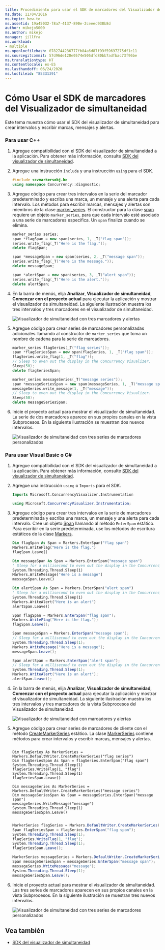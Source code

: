 ```yaml
---
title: Procedimiento para usar el SDK de marcadores del Visualizador de simultaneidad | Microsoft Docs
ms.date: 11/04/2016
ms.topic: how-to
ms.assetid: 19a45032-f8a7-4137-890e-2ceeec938b8d
author: mikejo5000
ms.author: mikejo
manager: jillfra
ms.workload:
- multiple
ms.openlocfilehash: 0782744236777fb84a6d87f93f59697275df1c11
ms.sourcegitcommit: 57d96de120e0574e506dfd80bb7adfbac73f96be
ms.translationtype: HT
ms.contentlocale: es-ES
ms.lasthandoff: 06/24/2020
ms.locfileid: "85331391"
---
```

# <a name="how-to-use-the-concurrency-visualizer-markers-sdk"></a>Cómo Usar el SDK de marcadores del Visualizador de simultaneidad
Este tema muestra cómo usar el SDK del visualizador de simultaneidad para crear intervalos y escribir marcas, mensajes y alertas.

### <a name="to-use-c"></a>Para usar C++

1. Agregue compatibilidad con el SDK del visualizador de simultaneidad a la aplicación. Para obtener más información, consulte [SDK del visualizador de simultaneidad](../profiling/concurrency-visualizer-sdk.md).

2. Agregue una instrucción `include` y una instrucción `using` para el SDK.

    ```cpp
    #include <cvmarkersobj.h>
    using namespace Concurrency::diagnostic;
    ```

3. Agregue código para crear tres intervalos en la serie del marcador predeterminado y escriba una marca, un mensaje y una alerta para cada intervalo. Los métodos para escribir marcas, mensajes y alertas son miembros de la clase [marker_series](../profiling/marker-series-class.md). El constructor para la clase [span](../profiling/span-class.md) requiere un objeto `marker_series`, para que cada intervalo esté asociado a una serie de marcadores específica. Un `span` finaliza cuando se elimina.

    ```cpp
    marker_series series;
    span *flagSpan = new span(series, 1, _T("flag span"));
    series.write_flag(_T("Here is the flag."));
    delete flagSpan;

    span *messageSpan = new span(series, 2, _T("message span"));
    series.write_flag(_T("Here is the message."));
    delete messageSpan;

    span *alertSpan = new span(series, 3, _T("alert span"));
    series.write_flag(_T("Here is the alert."));
    delete alertSpan;
    ```

4. En la barra de menús, elija **Analizar**, **Visualizador de simultaneidad**, **Comenzar con el proyecto actual** para ejecutar la aplicación y mostrar el visualizador de simultaneidad. La siguiente ilustración muestra los tres intervalos y tres marcadores en el visualizador de simultaneidad.

     ![Visualizador de simultaneidad con tres marcadores y alertas](../profiling/media/cvmarkersnative.png "CvMarkersNative")

5. Agregue código para crear series de marcadores personalizadas adicionales llamando al constructor de `marker_series` que toma un nombre de cadena para la serie de marcadores.

    ```cpp
    marker_series flagSeries(_T("flag series"));
    span *flagSeriesSpan = new span(flagSeries, 1, _T("flag span"));
    flagSeries.write_flag(1, _T("flag"));
    // Sleep to even out the display in the Concurrency Visualizer.
    Sleep(50);
    delete flagSeriesSpan;

    marker_series messageSeries(_T("message series"));
    span *messageSeriesSpan = new span(messageSeries, 1, _T("message span"));
    messageSeries.write_message(1, _T("message"));
    // Sleep to even out the display in the Concurrency Visualizer.
    Sleep(50);
    delete messageSeriesSpan;
    ```

6. Inicie el proyecto actual para mostrar el visualizador de simultaneidad. La serie de dos marcadores aparece en sus propios canales en la vista Subprocesos. En la siguiente ilustración se muestran dos nuevos intervalos.

     ![Visualizador de simultaneidad con tres series de marcadores personalizados](../profiling/media/cvmarkerseriesnative.png "CvMarkerSeriesNative")

### <a name="to-use-visual-basic-or-c"></a>Para usar Visual Basic o C\#

1. Agregue compatibilidad con el SDK del visualizador de simultaneidad a la aplicación. Para obtener más información, consulte [SDK del visualizador de simultaneidad](../profiling/concurrency-visualizer-sdk.md).

2. Agregue una instrucción `using` o `Imports` para el SDK.

    ```vb
    Imports Microsoft.ConcurrencyVisualizer.Instrumentation
    ```

    ```csharp
    using Microsoft.ConcurrencyVisualizer.Instrumentation;
    ```

3. Agregue código para crear tres intervalos en la serie de marcadores predeterminada y escriba una marca, un mensaje y una alerta para cada intervalo. Cree un objeto [Span](/previous-versions/hh694189(v=vs.140)) llamando al método `EnterSpan` estático. Para escribir en la serie predeterminada, use los métodos de escritura estáticos de la clase [Markers](/previous-versions/hh694099(v=vs.140)).

    ```vb
    Dim flagSpan As Span = Markers.EnterSpan("flag span")
    Markers.WriteFlag("Here is the flag.")
    flagSpan.Leave()

    Dim messageSpan As Span = Markers.EnterSpan("message span")
    ' Sleep for a millisecond to even out the display in the Concurrency Visualizer.
    System.Threading.Thread.Sleep(1)
    Markers.WriteMessage("Here is a message")
    messageSpan.Leave()

    Dim alertSpan As Span = Markers.EnterSpan("alert span")
    ' Sleep for a millisecond to even out the display in the Concurrency Visualizer.
    System.Threading.Thread.Sleep(1)
    Markers.WriteAlert("Here is an alert")
    alertSpan.Leave()
    ```

    ```csharp
    Span flagSpan = Markers.EnterSpan("flag span");
    Markers.WriteFlag("Here is the flag.");
    flagSpan.Leave();

    Span messageSpan = Markers.EnterSpan("message span");
    // Sleep for a millisecond to even out the display in the Concurrency Visualizer.
    System.Threading.Thread.Sleep(1);
    Markers.WriteMessage("Here is a message");
    messageSpan.Leave();

    Span alertSpan = Markers.EnterSpan("alert span");
    // Sleep for a millisecond to even out the display in the Concurrency Visualizer.
    System.Threading.Thread.Sleep(1);
    Markers.WriteAlert("Here is an alert");
    alertSpan.Leave();
    ```

4. En la barra de menús, elija **Analizar**, **Visualizador de simultaneidad**, **Comenzar con el proyecto actual** para ejecutar la aplicación y mostrar el visualizador de simultaneidad. La siguiente ilustración muestra los tres intervalos y tres marcadores de la vista Subprocesos del Visualizador de simultaneidad.

     ![Visualizador de simultaneidad con marcadores y alertas](../profiling/media/cvmarkersmanaged.png "CvMarkersManaged")

5. Agregue código para crear series de marcadores de cliente con el método [CreateMarkerSeries](/previous-versions/hh694171(v=vs.140)) estático. La clase [MarkerSeries](/previous-versions/hh694127(v=vs.140)) contiene métodos para crear intervalos y escribir marcas, mensajes y alertas.

    ```VB

    Dim flagSeries As MarkerSeries = Markers.DefaultWriter.CreateMarkerSeries("flag series")
    Dim flagSeriesSpan As Span = flagSeries.EnterSpan("flag span")
    System.Threading.Thread.Sleep(1)
    flagSeries.WriteFlag(1, "flag")
    System.Threading.Thread.Sleep(1)
    flagSeriesSpan.Leave()

    Dim messageSeries As MarkerSeries = Markers.DefaultWriter.CreateMarkerSeries("message series")
    Dim messageSeriesSpan As Span = messageSeries.EnterSpan("message span")
    messageSeries.WriteMessage("message")
    System.Threading.Thread.Sleep(1)
    messageSeriesSpan.Leave()
    ```

    ```csharp

    MarkerSeries flagSeries = Markers.DefaultWriter.CreateMarkerSeries("flag series");
    Span flagSeriesSpan = flagSeries.EnterSpan("flag span");
    System.Threading.Thread.Sleep(1);
    flagSeries.WriteFlag(1, "flag");
    System.Threading.Thread.Sleep(1);
    flagSeriesSpan.Leave();

    MarkerSeries messageSeries = Markers.DefaultWriter.CreateMarkerSeries("message series");
    Span messageSeriesSpan = messageSeries.EnterSpan("message span");
    messageSeries.WriteMessage("message");
    System.Threading.Thread.Sleep(1);
    messageSeriesSpan.Leave();
    ```

6. Inicie el proyecto actual para mostrar el visualizador de simultaneidad. Las tres series de marcadores aparecen en sus propios canales en la vista Subprocesos. En la siguiente ilustración se muestran tres nuevos intervalos.

     ![Visualizador de simultaneidad con tres series de marcadores personalizados](../profiling/media/cvmarkerseriesmanaged.png "CvMarkerSeriesManaged")

## <a name="see-also"></a>Vea también
- [SDK del visualizador de simultaneidad](../profiling/concurrency-visualizer-sdk.md)

